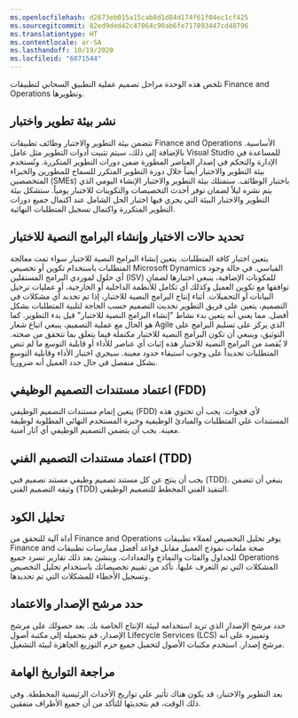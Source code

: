 ```yaml
---
ms.openlocfilehash: d2673eb015a15cab8d1d84d174f61f04ec1cf425
ms.sourcegitcommit: 82ed9ded42c47064c90ab6fe717893447cd48796
ms.translationtype: HT
ms.contentlocale: ar-SA
ms.lasthandoff: 10/19/2020
ms.locfileid: "6071544"
---
```


تلخص هذه الوحدة مراحل تصميم عملية التطبيق السحابي لتطبيقات Finance and Operations وتطويرها.

## <a name="deploy-a-development-and-test-environment"></a>نشر بيئة تطوير واختبار

تتضمن بيئة التطوير والاختبار وظائف تطبيقات Finance and Operations الأساسية. بالإضافة إلى ذلك، سيتم تثبيت أدوات التطوير مثل عامل Visual Studio للمساعدة في الإدارة والتحكم في إصدار العناصر المطورة ضمن دورات التطوير المتكررة. وتُستخدم بيئة التطوير والاختبار أيضاً خلال دورة التطوير المتكرر للسماح للمطورين والخبراء المتخصصين (SMEs) باختبار الوظائف. ستمتلك بيئة التطوير والاختبار الإنشاء اليومي الذي يتم نشره ليلاً لضمان توفر أحدث التخصيصات والتكوينات للاختبار يومياً. ستشكل بيئة التطوير والاختبار البيئة التي يجري فيها اختبار الحل الشامل عند اكتمال جميع دورات التطوير المتكررة واكتمال تسجيل المتطلبات النهائية.  

## <a name="define-test-cases-and-create-test-scripts"></a>تحديد حالات الاختبار وإنشاء البرامج النصية للاختبار

يتعين اختبار كافة المتطلبات. يتعين إنشاء البرامج النصية للاختبار سواء تمت معالجة المتطلبات باستخدام تكوين أو تخصيص Microsoft Dynamics القياسي. في حالة وجود أي حلول لموردي البرامج المستقلين (ISV) للمكونات الإضافية، ينبغي اختبارها لضمان توافقها مع تكوين العميل وكذلك أي تكامل للأنظمة الداخلية أو الخارجية، أو عمليات ترحيل البيانات أو التحميلات. ‏‫أثناء إنتاج البرامج النصية للاختبار، إذا تم تحديد أي مشكلات في التصميم، يتعين على فريق التطوير تحديث التصميم حسب الحاجة لتلبية المتطلبات بشكل أفضل.‬ مما يعني أنه يتعين بدء نشاط "إنشاء البرامج النصية للاختبار" قبل بدء التطوير. كما هو الحال مع عملية التصميم، ينبغي اتباع شعار Agile الذي يركز على تسليم البرامج على التوثيق، وينبغي أن تكون البرامج النصية للاختبار مكتملة فيما يتعلق بما تتحقق من صحته. لا يُقصد من البرامج النصية للاختبار هذه إثبات أي عناصر للأداء أو قابلية التوسع ما لم تنص المتطلبات تحديداً على وجوب استيفاء حدود معينة. سيجري اختبار الأداء وقابلية التوسع بشكل منفصل في حال حدد العميل أنه ضرورياً.

## <a name="sign-off-functional-design-documents-fdd"></a>اعتماد مستندات التصميم الوظيفي (FDD)

يتعين إتمام مستندات التصميم الوظيفي (FDD) لأي فجوات. يجب أن تحتوي هذه المستندات علي المتطلبات والمبادئ الوظيفية وخبرة المستخدم النهائي المطلوبة لوظيفة معينة. يجب أن يتضمن التصميم الوظيفي أي آثار أمنية.

## <a name="sign-off-technical-design-documents-tdd"></a>اعتماد مستندات التصميم الفني (TDD)

يجب أن ينتج عن كل مستند تصميم وظيفي مستند تصميم فني (TDD). ينبغي أن تتضمن وثيقة التصميم الفني (TDD) التنفيذ الفني المخطط للتصميم الوظيفي.

## <a name="analyze-code"></a>تحليل الكود

‏‫يوفر تحليل التخصيص لعملاء تطبيقات Finance and Operations أداة آلية للتحقق من صحة ملفات نموذج العميل مقابل قواعد أفضل ممارسات تطبيقات Finance and Operations للجداول والفئات والنماذج والتعدادات.‬ وينشئ بعد ذلك تقارير تسرد جميع المشكلات التي تم التعرف عليها. تأكد من تقييم تخصيصاتك باستخدام تحليل التخصيص وتسجيل الأخطاء للمشكلات التي تم تحديدها.‬

## <a name="identify-a-release-candidate-and-sign-off"></a>حدد مرشح الإصدار والاعتماد

حدد مرشح الإصدار الذي تريد استخدامه لبيئة الإنتاج الخاصة بك. بعد حصولك على مرشح الإصدار، قم بتحميله إلى مكتبة أصول Lifecycle Services (LCS) وتمييزه على أنه مرشح إصدار. استخدم مكتبات الأصول لتحميل جميع حزم التوزيع الجاهزة لبيئة التشغيل.

## <a name="revise-milestone-dates"></a>مراجعة التواريخ الهامة

بعد التطوير والاختبار، قد يكون هناك تأثير علي تواريخ الأحداث الرئيسية المخططة. وفي ذلك الوقت، قم بتحديثها للتأكد من أن جميع الأطراف متفقين.

 
